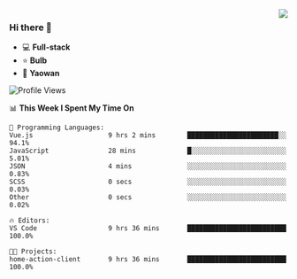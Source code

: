 <img  align="right" src="https://github-readme-stats.vercel.app/api?username=LolipopJ&show_icons=true&count_private=true&hide_title=true&include_all_commits=true&theme=vue">

### Hi there 👋

- :computer: **Full-stack**
- :star: **Bulb**
- :pill: **Yaowan**

<!--START_SECTION:waka-->
![Profile Views](http://img.shields.io/badge/Profile%20Views-1-blue)

📊 **This Week I Spent My Time On** 

```text
💬 Programming Languages: 
Vue.js                   9 hrs 2 mins        ███████████████████████░░   94.1% 
JavaScript               28 mins             █░░░░░░░░░░░░░░░░░░░░░░░░   5.01% 
JSON                     4 mins              ░░░░░░░░░░░░░░░░░░░░░░░░░   0.83% 
SCSS                     0 secs              ░░░░░░░░░░░░░░░░░░░░░░░░░   0.03% 
Other                    0 secs              ░░░░░░░░░░░░░░░░░░░░░░░░░   0.02%

🔥 Editors: 
VS Code                  9 hrs 36 mins       █████████████████████████   100.0%

🐱‍💻 Projects: 
home-action-client       9 hrs 36 mins       █████████████████████████   100.0%

```


<!--END_SECTION:waka-->

